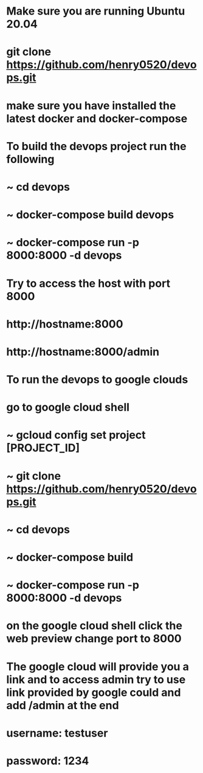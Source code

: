 # Make sure you are running Ubuntu 20.04
# git clone https://github.com/henry0520/devops.git
# make sure you have installed the latest docker and docker-compose

# To build the devops project run the following
# ~ cd devops
# ~ docker-compose build devops
# ~ docker-compose run -p 8000:8000 -d devops
# Try to access the host with port 8000
# http://hostname:8000
# http://hostname:8000/admin



# To run the devops to google clouds
# go to google cloud shell
# ~ gcloud config set project [PROJECT_ID]
# ~ git clone https://github.com/henry0520/devops.git
# ~ cd devops
# ~ docker-compose build
# ~ docker-compose run -p 8000:8000 -d devops
# on the google cloud shell click the web preview change port to 8000
# The google cloud will provide you a link and to access admin try to use link provided by google could and add /admin at the end


# username: testuser
# password: 1234
